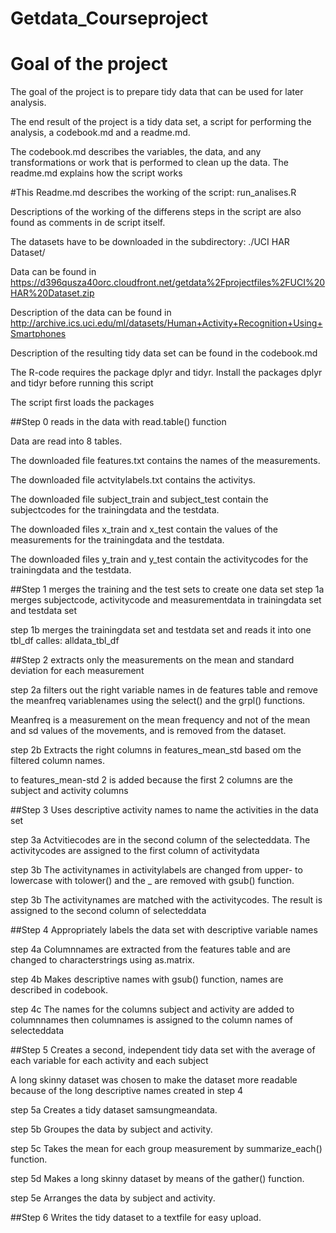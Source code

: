 Getdata_Courseproject
=====================
# Goal of the project

The goal of the project is to prepare tidy data that can be used for later analysis. 

The end result of the project is a tidy data set, a script for performing the analysis, a codebook.md and a readme.md.

The codebook.md describes the variables, the data, and any transformations or work that is performed to clean up the data. The readme.md explains how the script works 


#This Readme.md describes the working of the script: run_analises.R

Descriptions of the working of the differens steps in the script are also found as comments in de script itself.

The datasets have to be downloaded in the subdirectory: ./UCI HAR Dataset/

Data can be found in https://d396qusza40orc.cloudfront.net/getdata%2Fprojectfiles%2FUCI%20HAR%20Dataset.zip

Description of the data can be found in http://archive.ics.uci.edu/ml/datasets/Human+Activity+Recognition+Using+Smartphones

Description of the resulting tidy data set can be found in the codebook.md

The R-code requires the package dplyr and tidyr. Install the packages dplyr and tidyr before running this script

The script first loads the packages

##Step 0  reads in the data with read.table() function 

Data are read into 8 tables.

The downloaded file features.txt contains the names of the measurements.

The downloaded file actvitylabels.txt contains the activitys.

The downloaded file subject_train and subject_test contain the subjectcodes for the trainingdata and the testdata.

The downloaded files x_train and x_test contain the values of the measurements for the trainingdata and the testdata.

The downloaded files y_train and y_test contain the activitycodes for the trainingdata and the testdata.


##Step 1  merges the training and the test sets to create one data set
step 1a merges subjectcode, activitycode and measurementdata in trainingdata set and testdata set

step 1b 
merges the trainingdata set and testdata set and reads it into one tbl_df calles: alldata_tbl_df


##Step 2  extracts only the measurements on the mean and standard deviation for each measurement

step 2a filters out the right variable names in de features table and remove the meanfreq variablenames using the select() and the grpl() functions. 
        
Meanfreq is a measurement on the mean frequency and not of the mean and sd values of the movements, and is removed from the dataset.

step 2b Extracts the right columns in features_mean_std based om the filtered column names.

to features_mean-std 2 is added because the first 2 columns are the subject and activity columns 


##Step 3  Uses descriptive activity names to name the activities in the data set

step 3a Actvitiecodes are in the second column of the selecteddata. The activitycodes are assigned to the first column of activitydata

step 3b The activitynames in activitylabels are changed from upper- to lowercase with tolower() and the _ are removed with gsub() function.

step 3b The activitynames are matched with the activitycodes. The result is assigned to the second column of selecteddata


##Step 4  Appropriately labels the data set with descriptive variable names

step 4a Columnnames are extracted from the features table and are changed to characterstrings using as.matrix.

step 4b Makes descriptive names with gsub() function, names are described in codebook.

step 4c The names for the columns subject and activity are added to columnnames then columnames is assigned to the column names of selecteddata      


##Step 5 Creates a second, independent tidy data set with the average of each variable for each activity and each subject

A long skinny dataset was chosen to make the dataset more readable because of the long descriptive names created in step 4

step 5a Creates a tidy dataset samsungmeandata.

step 5b Groupes the data by subject and activity.

step 5c Takes the mean for each group measurement by summarize_each() function.

step 5d Makes a long skinny dataset by means of the gather() function.

step 5e Arranges the data by subject and activity. 


##Step 6  Writes the tidy dataset to a textfile for easy upload.
